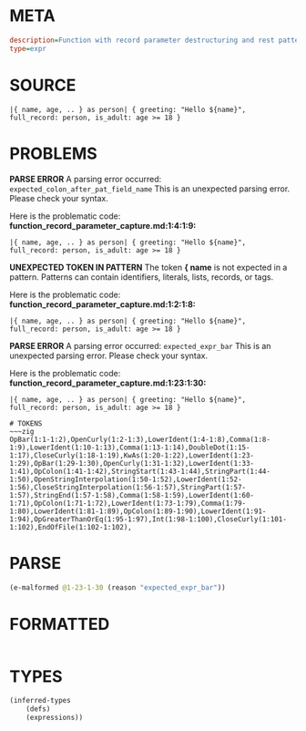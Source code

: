# META
~~~ini
description=Function with record parameter destructuring and rest pattern, capture whole record using `as`
type=expr
~~~
# SOURCE
~~~roc
|{ name, age, .. } as person| { greeting: "Hello ${name}", full_record: person, is_adult: age >= 18 }
~~~
# PROBLEMS
**PARSE ERROR**
A parsing error occurred: `expected_colon_after_pat_field_name`
This is an unexpected parsing error. Please check your syntax.

Here is the problematic code:
**function_record_parameter_capture.md:1:4:1:9:**
```roc
|{ name, age, .. } as person| { greeting: "Hello ${name}", full_record: person, is_adult: age >= 18 }
```


**UNEXPECTED TOKEN IN PATTERN**
The token **{ name** is not expected in a pattern.
Patterns can contain identifiers, literals, lists, records, or tags.

Here is the problematic code:
**function_record_parameter_capture.md:1:2:1:8:**
```roc
|{ name, age, .. } as person| { greeting: "Hello ${name}", full_record: person, is_adult: age >= 18 }
```


**PARSE ERROR**
A parsing error occurred: `expected_expr_bar`
This is an unexpected parsing error. Please check your syntax.

Here is the problematic code:
**function_record_parameter_capture.md:1:23:1:30:**
```roc
|{ name, age, .. } as person| { greeting: "Hello ${name}", full_record: person, is_adult: age >= 18 }
```



~~~
# TOKENS
~~~zig
OpBar(1:1-1:2),OpenCurly(1:2-1:3),LowerIdent(1:4-1:8),Comma(1:8-1:9),LowerIdent(1:10-1:13),Comma(1:13-1:14),DoubleDot(1:15-1:17),CloseCurly(1:18-1:19),KwAs(1:20-1:22),LowerIdent(1:23-1:29),OpBar(1:29-1:30),OpenCurly(1:31-1:32),LowerIdent(1:33-1:41),OpColon(1:41-1:42),StringStart(1:43-1:44),StringPart(1:44-1:50),OpenStringInterpolation(1:50-1:52),LowerIdent(1:52-1:56),CloseStringInterpolation(1:56-1:57),StringPart(1:57-1:57),StringEnd(1:57-1:58),Comma(1:58-1:59),LowerIdent(1:60-1:71),OpColon(1:71-1:72),LowerIdent(1:73-1:79),Comma(1:79-1:80),LowerIdent(1:81-1:89),OpColon(1:89-1:90),LowerIdent(1:91-1:94),OpGreaterThanOrEq(1:95-1:97),Int(1:98-1:100),CloseCurly(1:101-1:102),EndOfFile(1:102-1:102),
~~~
# PARSE
~~~clojure
(e-malformed @1-23-1-30 (reason "expected_expr_bar"))
~~~
# FORMATTED
~~~roc

~~~
# TYPES
~~~clojure
(inferred-types
	(defs)
	(expressions))
~~~